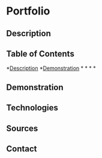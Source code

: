 # Portfolio

## Description 

## Table of Contents 
*[Description](#description)
*[Demonstration](#demonstration )
*[]()
*[]()
*[]()
*[]()

## Demonstration 

## Technologies

## Sources

## Contact 

